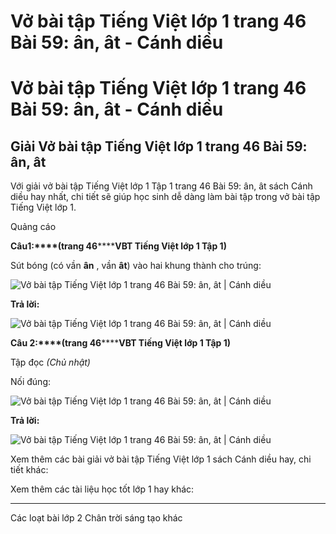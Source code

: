 # Vở bài tập Tiếng Việt lớp 1 trang 46 Bài 59: ân, ât - Cánh diều

# Vở bài tập Tiếng Việt lớp 1 trang 46 Bài 59: ân, ât - Cánh diều

## Giải Vở bài tập Tiếng Việt lớp 1 trang 46 Bài 59: ân, ât

Với giải vở bài tập Tiếng Việt lớp 1 Tập 1 trang 46 Bài 59: ân, ât sách Cánh diều hay nhất, chi tiết sẽ giúp học sinh dễ dàng làm bài tập trong vở bài tập Tiếng Việt lớp 1.

Quảng cáo

**Câu****1****:****(trang 46********VBT Tiếng Việt lớp 1 Tập 1)**

Sút bóng (có vần **ân** , vần **ât**) vào hai khung thành cho trúng:

![Vở bài tập Tiếng Việt lớp 1 trang 46 Bài 59: ân, ât | Cánh diều](https://www.vietjack.com/vbt-tieng-viet-1-cd/images/bai-59-an-at-1.png)

**Trả lời:**

![Vở bài tập Tiếng Việt lớp 1 trang 46 Bài 59: ân, ât | Cánh diều](https://www.vietjack.com/vbt-tieng-viet-1-cd/images/bai-59-an-at-2.png)

**Câu 2:****(trang 46********VBT Tiếng Việt lớp 1 Tập 1)**

Tập đọc _(Chủ nhật)_

Nối đúng:

![Vở bài tập Tiếng Việt lớp 1 trang 46 Bài 59: ân, ât | Cánh diều](https://www.vietjack.com/vbt-tieng-viet-1-cd/images/bai-59-an-at-3.png)

**Trả lời:**

![Vở bài tập Tiếng Việt lớp 1 trang 46 Bài 59: ân, ât | Cánh diều](https://www.vietjack.com/vbt-tieng-viet-1-cd/images/bai-59-an-at-4.png)

Xem thêm các bài giải vở bài tập Tiếng Việt lớp 1 sách Cánh diều hay, chi tiết khác:

Xem thêm các tài liệu học tốt lớp 1 hay khác:

* * *

Các loạt bài lớp 2 Chân trời sáng tạo khác
